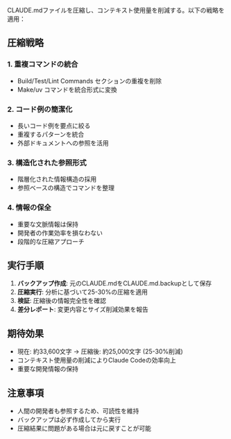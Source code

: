 CLAUDE.mdファイルを圧縮し、コンテキスト使用量を削減する。以下の戦略を適用：

## 圧縮戦略

### 1. 重複コマンドの統合
- Build/Test/Lint Commands セクションの重複を削除
- Make/uv コマンドを統合形式に変換

### 2. コード例の簡潔化
- 長いコード例を要点に絞る
- 重複するパターンを統合
- 外部ドキュメントへの参照を活用

### 3. 構造化された参照形式
- 階層化された情報構造の採用
- 参照ベースの構造でコマンドを整理

### 4. 情報の保全
- 重要な文脈情報は保持
- 開発者の作業効率を損なわない
- 段階的な圧縮アプローチ

## 実行手順

1. **バックアップ作成**: 元のCLAUDE.mdをCLAUDE.md.backupとして保存
2. **圧縮実行**: 分析に基づいて25-30%の圧縮を適用
3. **検証**: 圧縮後の情報完全性を確認
4. **差分レポート**: 変更内容とサイズ削減効果を報告

## 期待効果
- 現在: 約33,600文字 → 圧縮後: 約25,000文字 (25-30%削減)
- コンテキスト使用量の削減によりClaude Codeの効率向上
- 重要な開発情報の保持

## 注意事項
- 人間の開発者も参照するため、可読性を維持
- バックアップは必ず作成してから実行
- 圧縮結果に問題がある場合は元に戻すことが可能